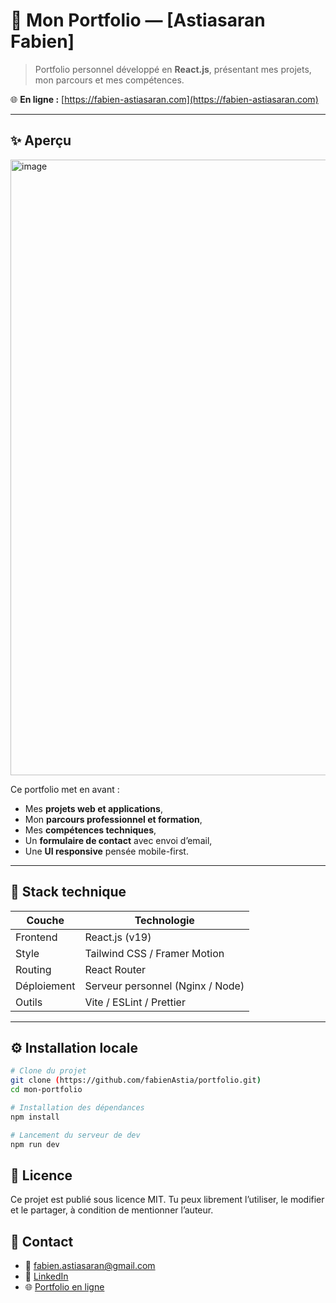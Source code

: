 # 💼 Mon Portfolio — [Astiasaran Fabien]

> Portfolio personnel développé en **React.js**, présentant mes projets, mon parcours et mes compétences.

🌐 **En ligne :** [https://fabien-astiasaran.com](https://fabien-astiasaran.com)

---

## ✨ Aperçu

<img width="1914" height="985" alt="image" src="https://github.com/user-attachments/assets/f310706b-4e85-40a0-b71f-b8c610c69a7b" />


Ce portfolio met en avant :
- Mes **projets web et applications**,
- Mon **parcours professionnel et formation**,
- Mes **compétences techniques**,
- Un **formulaire de contact** avec envoi d’email,
- Une **UI responsive** pensée mobile-first.

---

## 🧱 Stack technique

| Couche | Technologie |
|--------|--------------|
| Frontend | React.js (v19) |
| Style | Tailwind CSS / Framer Motion |
| Routing | React Router |
| Déploiement | Serveur personnel (Nginx / Node) |
| Outils | Vite / ESLint / Prettier |

---

## ⚙️ Installation locale

```bash
# Clone du projet
git clone (https://github.com/fabienAstia/portfolio.git)
cd mon-portfolio

# Installation des dépendances
npm install

# Lancement du serveur de dev
npm run dev
```

## 🧾 Licence

Ce projet est publié sous licence MIT.
Tu peux librement l’utiliser, le modifier et le partager, à condition de mentionner l’auteur.

## 🙌 Contact

- 📧 [fabien.astiasaran@gmail.com](mailto:fabien.astiasaran@gmail.com)
- 💼 [LinkedIn](https://www.linkedin.com/in/fabien-astiasaran/)
- 🌐 [Portfolio en ligne](https://fabien-astiasaran.com)

